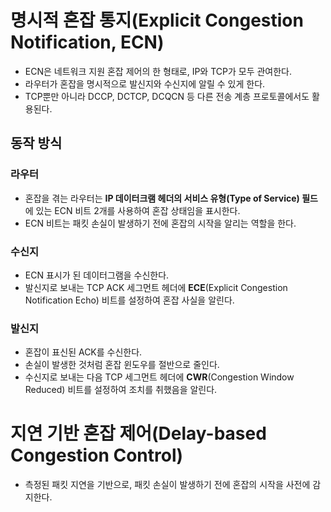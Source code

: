 # 명시적 혼잡 통지(Explicit Congestion Notification, ECN)
- ECN은 네트워크 지원 혼잡 제어의 한 형태로, IP와 TCP가 모두 관여한다.
- 라우터가 혼잡을 명시적으로 발신지와 수신지에 알릴 수 있게 한다.
- TCP뿐만 아니라 DCCP, DCTCP, DCQCN 등 다른 전송 계층 프로토콜에서도 활용된다.
## 동작 방식
### 라우터
- 혼잡을 겪는 라우터는 **IP 데이터크램 헤더의 서비스 유형(Type of Service) 필드**에 있는 ECN 비트 2개를 사용하여 혼잡 상태임을 표시한다.
- ECN 비트는 패킷 손실이 발생하기 전에 혼잡의 시작을 알리는 역할을 한다.
### 수신지
- ECN 표시가 된 데이터그램을 수신한다.
- 발신지로 보내는 TCP ACK 세그먼트 헤더에 **ECE**(Explicit Congestion Notification Echo) 비트를 설정하여 혼잡 사실을 알린다.
### 발신지
- 혼잡이 표신된 ACK를 수신한다.
- 손실이 발생한 것처럼 혼잡 윈도우를 절반으로 줄인다.
- 수신지로 보내는 다음 TCP 세그먼트 헤더에 **CWR**(Congestion Window Reduced) 비트를 설정하여 조치를 취했음을 알린다.

# 지연 기반 혼잡 제어(Delay-based Congestion Control)
- 측정된 패킷 지연을 기반으로, 패킷 손실이 발생하기 전에 혼잡의 시작을 사전에 감지한다.
